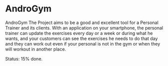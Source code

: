 AndroGym
========

AndroGym The Project aims to be a good and excellent tool for a Personal Trainer and its clients. 
With an application on your smartphone, the personal trainer can update the exercises every day or a week or during 
what he wants, and your customers can see the exercises he needs to do that day and they can work out even if your 
personal is not in the gym or when they will workout in another place.

Status: 15% done.
